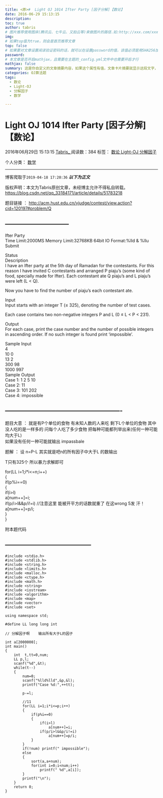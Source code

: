 ```yaml
---
title: <原>#  Light OJ 1014 Ifter Party [因子分解]【数论】
date: 2016-06-29 15:13:15
description:
toc: true
author: tabris
# 图片推荐使用图床(腾讯云、七牛云、又拍云等)来做图片的路径.如:http://xxx.com/xxx.jpg
img: 
# 如果top值为true，则会是首页推荐文章
top: false
# 如果要对文章设置阅读验证密码的话，就可以在设置password的值，该值必须是用SHA256加密后的密码，防止被他人识破
password: 
# 本文章是否开启mathjax，且需要在主题的_config.yml文件中也需要开启才行
mathjax: false
summary: 这是你自定义的文章摘要内容，如果这个属性有值，文章卡片摘要就显示这段文字，否则程序会自动截取文章的部分内容作为摘要
categories: OJ算法题
tags:
  - 数论
  - Light-OJ
  - 分解因子
  - 数学

---
```





#  Light OJ 1014 Ifter Party [因子分解]【数论】

2016年06月29日 15:13:15  [ Tabris_ ](https://me.csdn.net/qq_33184171) 阅读数：384
标签：  [ 数论 ](https://so.csdn.net/so/search/s.do?q=数论&t=blog) [ Light-OJ
](https://so.csdn.net/so/search/s.do?q=Light-OJ&t=blog) [ 分解因子
](https://so.csdn.net/so/search/s.do?q=分解因子&t=blog)

个人分类：  [ 数学 ](https://blog.csdn.net/qq_33184171/article/category/6162724)


--- 
 博客爬取于`2019-04-18 17:20:36`
***以下为正文***

版权声明：本文为Tabris原创文章，未经博主允许不得私自转载。
https://blog.csdn.net/qq_33184171/article/details/51783218

题目链接 ： [
http://acm.hust.edu.cn/vjudge/contest/view.action?cid=120197#problem/Q
](http://acm.hust.edu.cn/vjudge/contest/view.action?cid=120197#problem/Q)

##  ——————————

Ifter Party  
Time Limit:2000MS Memory Limit:32768KB 64bit IO Format:%lld & %llu  
Submit

Status  
Description  
I have an Ifter party at the 5th day of Ramadan for the contestants. For this
reason I have invited C contestants and arranged P piaju’s (some kind of food,
specially made for Ifter). Each contestant ate Q piaju’s and L piaju’s were
left (L < Q).

Now you have to find the number of piaju’s each contestant ate.

Input  
Input starts with an integer T (≤ 325), denoting the number of test cases.

Each case contains two non-negative integers P and L (0 ≤ L < P < 231).

Output  
For each case, print the case number and the number of possible integers in
ascending order. If no such integer is found print ‘impossible’.

Sample Input  
4  
10 0  
13 2  
300 98  
1000 997  
Sample Output  
Case 1: 1 2 5 10  
Case 2: 11  
Case 3: 101 202  
Case 4: impossible

##  ——————————————————-

题目大意 ： 就是有P个单位的食物 有未知人数的人来吃 剩下L个单位的食物 其中没人吃的是一样多的 问每个人吃了多少食物
把每种可能都列举出来(任何一种可能均大于L)  
如果没有任何一种可能就输出 impassbale

题解 ： 设 n=P-L 其实就是吧n的所有因子中大于L 的数输出

T只有325个 所以暴力求解即可

for(LL i=1;i*i<=n;i++)  
{  
if(p%i==0)  
{  
if(i>l)  
a[num++]=i;  
if(p/i>l&&p/i!=i) //注意这里 能被开平方的话数就重了 在这wrong 5发 汗！  
a[num++]=p/i;  
}  
}

附本题代码

##  —————————————–

    
    
    #include <stdio.h>
    #include <stdlib.h>
    #include <string.h>
    #include <limits.h>
    #include <malloc.h>
    #include <ctype.h>
    #include <math.h>
    #include <string>
    #include <iostream>
    #include <algorithm>
    #include <map>
    #include <vector>
    #include <set>
    
    using namespace std;
    
    #define LL long long int
    
    // 分解因子啊    输出所有大于L的因子
    
    int a[2000000];
    int main()
    {
        int  t,tt=0,num;
        LL p,l;
        scanf("%d",&t);
        while(t--)
        {
            num=0;
            scanf("%lld%lld",&p,&l);
            printf("Case %d:",++tt);
    
            p-=l;
    
            //11
            for(LL i=1;i*i<=p;i++)
            {
                if(p%i==0)
                {
                    if(i>l)
                        a[num++]=i;
                    if(p/i>l&&p/i!=i)
                        a[num++]=p/i;
                }
            }
            if(!num) printf(" impossible");
            else
            {
                sort(a,a+num);
                for(int i=0;i<num;i++)
                    printf(" %d",a[i]);
            }
            printf("\n");
        }
        return 0;
    }
    
    

